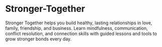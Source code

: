 # Stronger-Together
Stronger Together helps you build healthy, lasting relationships in love, family, friendship, and business. Learn mindfulness, communication, conflict resolution, and connection skills with guided lessons and tools to grow stronger bonds every day.
